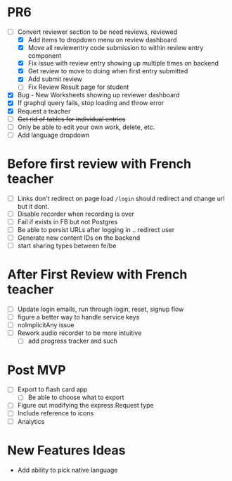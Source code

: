 # PR6

- [ ] Convert reviewer section to be need reviews, reviewed
    - [x] Add items to dropdown menu on review dashboard
    - [x] Move all reviewentry code submission to within review entry component
    - [x] Fix issue with review entry showing up multiple times on backend
    - [x] Get review to move to doing when first entry submitted
    - [x] Add submit review
    - [ ] Fix Review Result page for student
- [x] Bug - New Worksheets showing up reviewer dashboard
- [x] If graphql query fails, stop loading and throw error
- [x] Request a teacher
- [ ] ~~Get rid of tables for individual entries~~
- [ ] Only be able to edit your own work, delete, etc.
- [ ] Add language dropdown

# Before first review with French teacher
- [ ] Links don't redirect on page load `/login` should redirect and change url but it dont.
- [ ] Disable recorder when recording is over
- [ ] Fail if exists in FB but not Postgres
- [ ] Be able to persist URLs after logging in .. redirect user
- [ ] Generate new content IDs on the backend
- [ ] start sharing types between fe/be
 # After First Review with French teacher

- [ ] Update login emails, run through login, reset, signup flow
- [ ] figure a better way to handle service keys
- [ ] noImplicitAny issue
- [ ] Rework audio recorder to be more intuitive
    - [ ] add progress tracker and such
# Post MVP
- [ ] Export to flash card app
    - [ ] Be able to choose what to export
- [ ] Figure out modifying the express.Request type
- [ ] Include reference to icons
- [ ] Analytics
# New Features Ideas

- Add ability to pick native language
